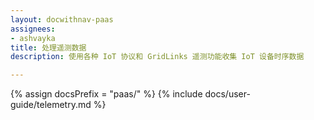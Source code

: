 ```yaml
---
layout: docwithnav-paas
assignees:
- ashvayka
title: 处理遥测数据
description: 使用各种 IoT 协议和 GridLinks 遥测功能收集 IoT 设备时序数据

---
```


{% assign docsPrefix = "paas/" %}
{% include docs/user-guide/telemetry.md %}